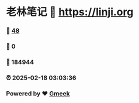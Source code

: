 # 老林笔记 :link: https://linji.org 
### :page_facing_up: [48](https://linji.org/tag.html) 
### :speech_balloon: 0 
### :hibiscus: 184944 
### :alarm_clock: 2025-02-18 03:03:36 
### Powered by :heart: [Gmeek](https://github.com/Meekdai/Gmeek)
